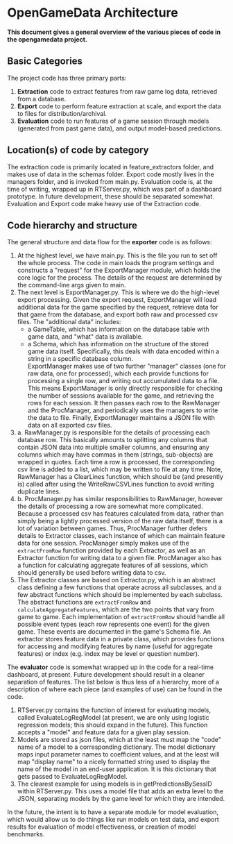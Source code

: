 # OpenGameData Architecture

**This document gives a general overview of the various pieces of code in the opengamedata project.**  

## Basic Categories

The project code has three primary parts:

1. **Extraction** code to extract features from raw game log data, retrieved from a database.
2. **Export** code to perform feature extraction at scale, and export the data to files for distribution/archival.
3. **Evaluation** code to run features of a game session through models (generated from past game data), and output model-based predictions.

## Location(s) of code by category

The extraction code is primarily located in feature_extractors folder, and makes use of data in the schemas folder. Export code mostly lives in the managers folder, and is invoked from main.py. Evaluation code is, at the time of writing, wrapped up in RTServer.py, which was part of a dashboard prototype. In future development, these should be separated somewhat.
Evaluation and Export code make heavy use of the Extraction code.

## Code hierarchy and structure

The general structure and data flow for the **exporter** code is as follows:  

1. At the highest level, we have main.py. This is the file you run to set off the whole process. The code in main loads the program settings and constructs a "request" for the ExportManager module, which holds the core logic for the process. The details of the request are determined by the command-line args given to main.
2. The next level is ExportManager.py. This is where we do the high-level export processing. Given the export request, ExportManager will load additional data for the game specified by the request, retrieve data for that game from the database, and export both raw and processed csv files.
The "additional data" includes:
   - a GameTable, which has information on the database table with game data, and "what" data is available.
   - a Schema, which has information on the structure of the stored game data itself. Specifically, this deals with data encoded within a string in a specific database column.  
   ExportManager makes use of two further "manager" classes (one for raw data, one for processed), which each provide functions for processing a single row, and writing out accumulated data to a file. This means ExportManager is only directly responsible for checking the number of sessions available for the game, and retrieving the rows for each session. It then passes each row to the RawManager and the ProcManager, and periodically uses the managers to write the data to file.
   Finally, ExportManager maintains a JSON file with data on all exported csv files.
3. a. RawManager.py is responsible for the details of processing each database row. This basically amounts to splitting any columns that contain JSON data into multiple smaller columns, and ensuring any columns which may have commas in them (strings, sub-objects) are wrapped in quotes. Each time a row is processed, the corresponding csv line is added to a list, which may be written to file at any time. Note, RawManager has a ClearLines function, which should be (and presently is) called after using the WriteRawCSVLines function to avoid writing duplicate lines.
3. b. ProcManager.py has similar responsibilities to RawManager, however the details of processing a row are somewhat more complicated. Because a processed csv has features calculated from data, rather than simply being a lightly processed version of the raw data itself, there is a lot of variation between games. Thus, ProcManager further defers details to Extractor classes, each instance of which can maintain feature data for one session. ProcManager simply makes use of the `extractFromRow` function provided by each Extractor, as well as an Extractor function for writing data to a given file. ProcManager also has a function for calculating aggregate features of all sessions, which should generally be used before writing data to csv.
4. The Extractor classes are based on Extractor.py, which is an abstract class defining a few functions that operate across all subclasses, and a few abstract functions which should be implemented by each subclass.
The abstract functions are `extractFromRow` and `calculateAggregateFeatures`, which are the two points that vary from game to game. Each implementation of `extractFromRow` should handle all possible event types (each row represents one event) for the given game. These events are documented in the game's Schema file.
An extractor stores feature data in a private class, which provides functions for accessing and modifying features by name (useful for aggregate features) or index (e.g. index may be level or question number).

The **evaluator** code is somewhat wrapped up in the code for a real-time dashboard, at present. Future development should result in a cleaner separation of features. The list below is thus less of a hierarchy, more of a description of where each piece (and examples of use) can be found in the code.
1. RTServer.py contains the function of interest for evaluating models, called EvaluateLogRegModel (at present, we are only using logistic regression models; this should expand in the future). This function accepts a "model" and feature data for a given play session. 
2. Models are stored as json files, which at the least must map the "code" name of a model to a corresponding dictionary. The model dictionary maps input parameter names to coefficient values, and at the least will map "display name" to a nicely formatted string used to display the name of the model in an end-user application. It is this dictionary that gets passed to EvaluateLogRegModel.
3. The clearest example for using models is in getPredictionsBySessID within RTServer.py. This uses a model file that adds an extra level to the JSON, separating models by the game level for which they are intended.

In the future, the intent is to have a separate module for model evaluation, which would allow us to do things like run models on test data, and export results for evaluation of model effectiveness, or creation of model benchmarks.


